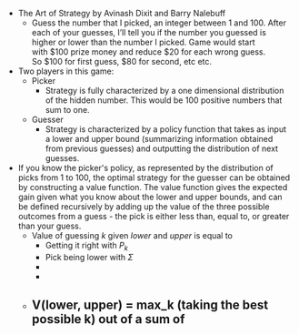 - The Art of Strategy by Avinash Dixit and Barry Nalebuff
	- Guess the number that I picked, an integer between 1 and 100. After each of your guesses, I’ll tell you if the number you guessed is higher or lower than the number I picked. Game would start with \$100 prize money and reduce \$20 for each wrong guess. So \$100 for first guess, \$80 for second, etc etc.
- Two players in this game:
	- Picker
		- Strategy is fully characterized by a one dimensional distribution of the hidden number. This would be 100 positive numbers that sum to one.
	- Guesser
		- Strategy is characterized by a policy function that takes as input a lower and upper bound (summarizing information obtained from previous guesses) and outputting the distribution of next guesses.
- If you know the picker's policy, as represented by the distribution of picks from 1 to 100, the optimal strategy for the guesser can be obtained by constructing a value function. The value function gives the expected gain given what you know about the lower and upper bounds, and can be defined recursively by adding up the value of the three possible outcomes from a guess - the pick is either less than, equal to, or greater than your guess.
	- Value of guessing $k$ given $lower$ and $upper$ is equal to
		- Getting it right with $P_k$
		- Pick being lower with $\Sigma$
		-
		-
	- V(lower, upper) = max_k (taking the best possible k) out of a sum of
		-